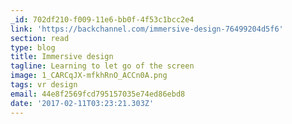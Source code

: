 ```yaml
---
_id: 702df210-f009-11e6-bb0f-4f53c1bcc2e4
link: 'https://backchannel.com/immersive-design-76499204d5f6'
section: read
type: blog
title: Immersive design
tagline: Learning to let go of the screen
image: 1_CARCqJX-mfkhRnO_ACCn0A.png
tags: vr design
email: 44e8f2569fcd795157035e74ed86ebd8
date: '2017-02-11T03:23:21.303Z'
---
```


